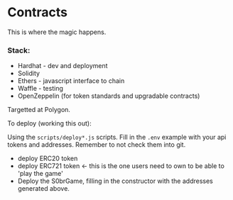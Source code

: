 # Contracts

This is where the magic happens.

### Stack:

- Hardhat - dev and deployment
- Solidity
- Ethers - javascript interface to chain
- Waffle - testing
- OpenZeppelin (for token standards and upgradable contracts)

Targetted at Polygon.

To deploy (working this out):

Using the `scripts/deploy*.js` scripts. Fill in the `.env` example with your api tokens and addresses. Remember to not check them into git.

- deploy ERC20 token
- deploy ERC721 token <- this is the one users need to own to be able to 'play the game'
- Deploy the S0brGame, filling in the constructor with the addresses generated above.
